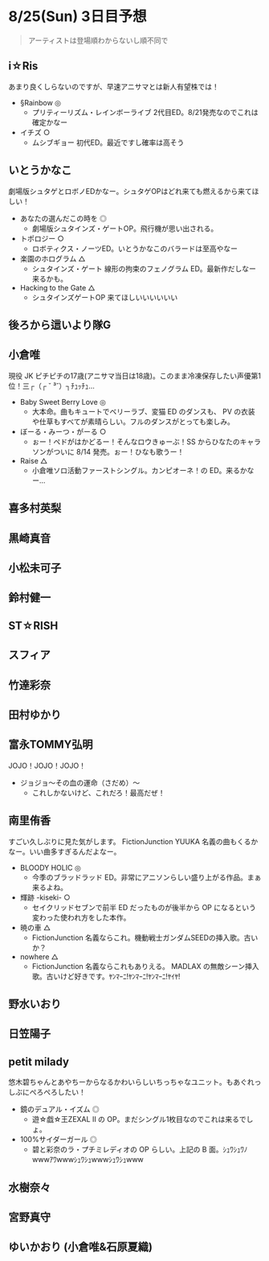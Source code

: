 # 8/25(Sun) 3日目予想

> アーティストは登場順わからないし順不同で

## i☆Ris
あまり良くしらないのですが、早速アニサマとは新人有望株では！

- §Rainbow  ◎
  - プリティーリズム・レインボーライブ 2代目ED。8/21発売なのでこれは確定かなー
- イチズ ○
  - ムシブギョー 初代ED。最近ですし確率は高そう

## いとうかなこ
劇場版シュタゲとロボノEDかなー。シュタゲOPはどれ来ても燃えるから来てほしい！

- あなたの選んだこの時を ◎
  - 劇場版シュタインズ・ゲートOP。飛行機が思い出される。
- トポロジー ○
  - ロボティクス・ノーツED。いとうかなこのバラードは至高やなー
- 楽園のホログラム △
  - シュタインズ・ゲート 線形の拘束のフェノグラム ED。最新作だしなー来るかも。
- Hacking to the Gate △
  - シュタインズゲートOP 来てほしいいいいいい

## 後ろから這いより隊G

## 小倉唯
現役 JK ピチピチの17歳(アニサマ当日は18歳)。このまま冷凍保存したい声優第1位！三┌（┌ ˘ ³˘）┐ﾁｭｯﾁｭ…

- Baby Sweet Berry Love ◎
  - 大本命。曲もキュートでベリーラブ、変猫 ED のダンスも、 PV の衣装や仕草もすべてが素晴らしい。フルのダンスがとっても楽しみ。
- ぼーる・みーつ・がーる ○
  - ぉー！ペドがはかどるー！そんなロウきゅーぶ！SS からひなたのキャラソンがついに 8/14 発売。ぉー！ひなも歌うー！
- Raise △
  - 小倉唯ソロ活動ファーストシングル。カンピオーネ！の ED。来るかなー…

## 喜多村英梨

## 黒崎真音

## 小松未可子

## 鈴村健一

## ST☆RISH

## スフィア

## 竹達彩奈

## 田村ゆかり

## 富永TOMMY弘明
JOJO！JOJO！JOJO！

- ジョジョ〜その血の運命（さだめ）〜
  - これしかないけど、これだろ！最高だぜ！

## 南里侑香
すごい久しぶりに見た気がします。 FictionJunction YUUKA 名義の曲もくるかなー。いい曲多すぎるんだよなー。

- BLOODY HOLIC ◎
  - 今季のブラッドラッド ED。非常にアニソンらしい盛り上がる作品。まぁ来るよね。
- 輝跡 -kiseki- ○
  - セイクリッドセブンで前半 ED だったものが後半から OP になるという変わった使われ方をした本作。
- 暁の車 △
  - FictionJunction 名義ならこれ。機動戦士ガンダムSEEDの挿入歌。古いか？
- nowhere △
  - FictionJunction 名義ならこれもありえる。 MADLAX の無敵シーン挿入歌。古いけど好きです。ﾔﾝﾏｰﾆ!ﾔﾝﾏｰﾆ!ﾔﾝﾏｰﾆ!ﾔｲﾔ!

## 野水いおり

## 日笠陽子

## petit milady
悠木碧ちゃんとあやちーからなるかわいらしいちっちゃなユニット。もあぐれっしぶにぺろぺろしたい！

- 鏡のデュアル・イズム ◎
  - 遊☆戯☆王ZEXAL II の OP。まだシングル1枚目なのでこれは来るでしょ。
- 100%サイダーガール ◎
  - 碧と彩奈のラ・プチミレディオの OP らしい。上記の B 面。ｼｭﾜｼｭﾜﾉwwwｱﾜwwwｼｭﾜｼｭwwwｼｭﾜｼｭwww

## 水樹奈々

## 宮野真守

## ゆいかおり (小倉唯&石原夏織)



